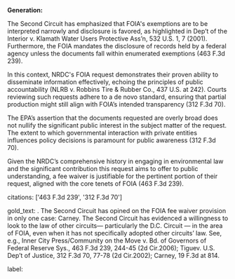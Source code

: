 **Generation:**

The Second Circuit has emphasized that FOIA's exemptions are to be interpreted narrowly and disclosure is favored, as highlighted in Dep’t of the Interior v. Klamath Water Users Protective Ass’n, 532 U.S. 1, 7 (2001). Furthermore, the FOIA mandates the disclosure of records held by a federal agency unless the documents fall within enumerated exemptions (463 F.3d 239).

In this context, NRDC's FOIA request demonstrates their proven ability to disseminate information effectively, echoing the principles of public accountability (NLRB v. Robbins Tire & Rubber Co., 437 U.S. at 242). Courts reviewing such requests adhere to a de novo standard, ensuring that partial production might still align with FOIA’s intended transparency (312 F.3d 70).

The EPA’s assertion that the documents requested are overly broad does not nullify the significant public interest in the subject matter of the request. The extent to which governmental interaction with private entities influences policy decisions is paramount for public awareness (312 F.3d 70).

Given the NRDC’s comprehensive history in engaging in environmental law and the significant contribution this request aims to offer to public understanding, a fee waiver is justifiable for the pertinent portion of their request, aligned with the core tenets of FOIA (463 F.3d 239).

citations: ['463 F.3d 239', '312 F.3d 70']

gold_text: . The Second Circuit has opined on the FOIA fee waiver provision in only one case: Carney. The Second Circuit has evidenced a willingness to look to the law of other circuits— particularly the D.C. Circuit — in the area of FOIA, even when it has not specifically adopted other circuits’ law. See, e.g., Inner City Press/Community on the Move v. Bd. of Governors of Federal Reserve Sys., 463 F.3d 239, 244-45 (2d Cir.2006); Tiguev. U.S. Dep’t of Justice, 312 F.3d 70, 77-78 (2d Cir.2002); Carney, 19 F.3d at 814.

label: 
